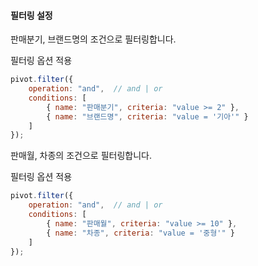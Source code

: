 #### 필터링 설정

판매분기, 브랜드명의 조건으로 필터링합니다. 

<a class="btn primary small round lowercase" id="btnSetFilter1">필터링 옵션 적용</a>

```js
pivot.filter({
    operation: "and",  // and | or
    conditions: [
        { name: "판매분기", criteria: "value >= 2" },
        { name: "브랜드명", criteria: "value = '기아'" }
    ]
});
```
판매월, 차종의 조건으로 필터링합니다.

<a class="btn primary small round lowercase" id="btnSetFilter2">필터링 옵션 적용</a>

```js
pivot.filter({
    operation: "and",  // and | or
    conditions: [
        { name: "판매월", criteria: "value >= 10" },
        { name: "차종", criteria: "value = '중형'" }
    ]
});
```

<script>
$('#btnSetFilter1').click(function() {
	pivot.filter({
	    operation: "and",  // and | or
	    conditions: [
	        { name: "판매분기", criteria: "value >= 2" },
	        { name: "브랜드명", criteria: "value = '기아'" }
	    ]
	});
});

$('#btnSetFilter2').click(function() {
	pivot.filter({
	    operation: "and",  // and | or
	    conditions: [
	        { name: "판매월", criteria: "value >= 10" },
	        { name: "차종", criteria: "value = '중형'" }
	    ]
	});
});
</script>
